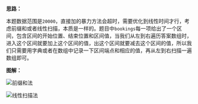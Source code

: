 **思路：**

本题数据范围是`20000`，直接加的暴力方法会超时，需要优化到线性时间才行，考虑前缀和或者线性扫描，本质是一样的。题目中`bookings`每一项给出了一个区间，包含区间的开始位置、结束位置和区间值，当我们从左到右遍历答案数组时，进入这个区间就要加上这个区间的值，出这个区间就要减去这个区间的值，所以我们只需要用字典或者在数组中记录一下区间端点和相应的值，再从左到右扫描一遍数组即可。

**图解：**

![前缀和法](http://qiniu.wenyuetech.cn/1109-1.gif)

![线性扫描法](http://qiniu.wenyuetech.cn/1109-2.gif)

